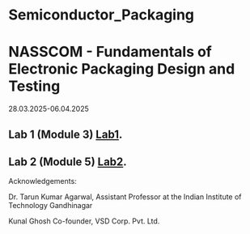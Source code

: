 # Semiconductor_Packaging

# NASSCOM - Fundamentals of Electronic Packaging Design and Testing 
28.03.2025-06.04.2025

## Lab 1 (Module 3) [Lab1](Lab1.md "Lab 1").
## Lab 2 (Module 5) [Lab2](Lab2.md "Lab 2").




Acknowledgements:

Dr. Tarun Kumar Agarwal, Assistant Professor at the Indian Institute of Technology Gandhinagar

Kunal Ghosh Co-founder, VSD Corp. Pvt. Ltd.
